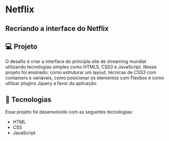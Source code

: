 # Netflix
## Recriando a interface do Netflix

## 💻 Projeto

O desafio é criar a interface do principla site de streaming mundial utilizando tecnologias simples como HTML5, CSS3 e JavaScript.
Nesse projeto foi ensinado: como estruturar um layout, técnicas de CSS3 com containers e variáveis, como posicionar os elementos
com Flexbox e como utilizar plugins Jquery a favor da aplicação.

## 🚀 Tecnologias

Esse projeto foi desenvolvido com as seguintes tecnologias:

- HTML
- CSS
- JavaScript
